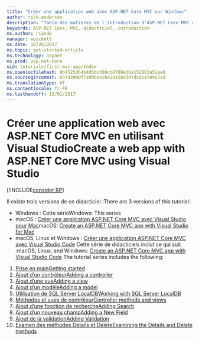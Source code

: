 ```yaml
---
title: "Créer une application web avec ASP.NET Core MVC sur Windows"
author: rick-anderson
description: "Table des matières de l’introduction d’ASP.NET Core MVC avec Visual Studio sur Windows."
keywords: ASP.NET Core, MVC, didacticiel, introduction
ms.author: riande
manager: wpickett
ms.date: 10/26/2017
ms.topic: get-started-article
ms.technology: aspnet
ms.prod: asp.net-core
uid: tutorials/first-mvc-app/index
ms.openlocfilehash: 9b4525d64b4d5bb309cb0708e36a152863a51ae8
ms.sourcegitcommit: 037d3900f739dbaa2ba14158e3d7dc81478952ad
ms.translationtype: HT
ms.contentlocale: fr-FR
ms.lasthandoff: 12/01/2017
---
```

# <a name="create-a-web-app-with-aspnet-core-mvc-using-visual-studio"></a><span data-ttu-id="760de-104">Créer une application web avec ASP.NET Core MVC en utilisant Visual Studio</span><span class="sxs-lookup"><span data-stu-id="760de-104">Create a web app with ASP.NET Core MVC using Visual Studio</span></span>

[!INCLUDE[consider RP](../../includes/razor.md)]

<span data-ttu-id="760de-105">Il existe trois versions de ce didacticiel :</span><span class="sxs-lookup"><span data-stu-id="760de-105">There are 3 versions of this tutorial:</span></span>

* <span data-ttu-id="760de-106">Windows : Cette série</span><span class="sxs-lookup"><span data-stu-id="760de-106">Windows: This series</span></span>
* <span data-ttu-id="760de-107">macOS : [Créer une application ASP.NET Core MVC avec Visual Studio pour Mac](xref:tutorials/first-mvc-app-mac/start-mvc)</span><span class="sxs-lookup"><span data-stu-id="760de-107">macOS: [Create an ASP.NET Core MVC app with Visual Studio for Mac](xref:tutorials/first-mvc-app-mac/start-mvc)</span></span>
* <span data-ttu-id="760de-108">macOS, Linux et Windows : [Créer une application ASP.NET Core MVC avec Visual Studio Code](xref:tutorials/first-mvc-app-xplat/start-mvc) Cette série de didacticiels inclut ce qui suit :</span><span class="sxs-lookup"><span data-stu-id="760de-108">macOS, Linux, and Windows: [Create an ASP.NET Core MVC app with Visual Studio Code](xref:tutorials/first-mvc-app-xplat/start-mvc) The tutorial series includes the following:</span></span>

1. [<span data-ttu-id="760de-109">Prise en main</span><span class="sxs-lookup"><span data-stu-id="760de-109">Getting started</span></span>](start-mvc.md)
1. [<span data-ttu-id="760de-110">Ajout d’un contrôleur</span><span class="sxs-lookup"><span data-stu-id="760de-110">Adding a controller</span></span>](adding-controller.md)
1. [<span data-ttu-id="760de-111">Ajout d’une vue</span><span class="sxs-lookup"><span data-stu-id="760de-111">Adding a view</span></span>](adding-view.md)
1. [<span data-ttu-id="760de-112">Ajout d’un modèle</span><span class="sxs-lookup"><span data-stu-id="760de-112">Adding a model</span></span>](adding-model.md)
1. [<span data-ttu-id="760de-113">Utilisation de SQL Server LocalDB</span><span class="sxs-lookup"><span data-stu-id="760de-113">Working with SQL Server LocalDB</span></span>](working-with-sql.md)
1. [<span data-ttu-id="760de-114">Méthodes et vues de contrôleur</span><span class="sxs-lookup"><span data-stu-id="760de-114">Controller methods and views</span></span>](controller-methods-views.md)
1. [<span data-ttu-id="760de-115">Ajout d’une fonction de recherche</span><span class="sxs-lookup"><span data-stu-id="760de-115">Adding Search</span></span>](search.md)
1. [<span data-ttu-id="760de-116">Ajout d’un nouveau champ</span><span class="sxs-lookup"><span data-stu-id="760de-116">Adding a New Field</span></span>](new-field.md)
1. [<span data-ttu-id="760de-117">Ajout de la validation</span><span class="sxs-lookup"><span data-stu-id="760de-117">Adding Validation</span></span>](validation.md)
1. [<span data-ttu-id="760de-118">Examen des méthodes Details et Delete</span><span class="sxs-lookup"><span data-stu-id="760de-118">Examining the Details and Delete methods</span></span>](details.md)
